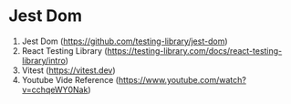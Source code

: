 # Jest Dom

1. Jest Dom (https://github.com/testing-library/jest-dom)
2. React Testing Library (https://testing-library.com/docs/react-testing-library/intro)
3. Vitest (https://vitest.dev)
4. Youtube Vide Reference (https://www.youtube.com/watch?v=cchqeWY0Nak)
